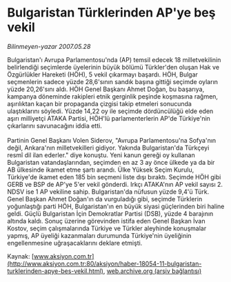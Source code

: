 # Bulgaristan Türklerinden AP'ye beş vekil

*Bilinmeyen-yazar 2007.05.28*

<font class="agenda2NewsSpot">
 Bulgaristan'ı Avrupa Parlamentosu'nda (AP) temsil edecek 18 milletvekilinin belirlendiği seçimlerde üyelerinin büyük bölümü Türkler'den oluşan Hak ve Özgürlükler Hareketi (HÖH), 5 vekil çıkarmayı başardı.
</font>
<font class="newsDetail">
 HÖH, Bulgar seçmenlerin sadece yüzde 28,6'sının sandık başına gittiği seçimde oyların yüzde 20,26'sını aldı. HÖH Genel Başkanı Ahmet Doğan, bu başarıya, kampanya döneminde rakipleri etnik gerginlik peşinde koşmasına rağmen, aşırılıktan kaçan bir propaganda çizgisi takip etmeleri sonucunda ulaştıklarını söyledi. Yüzde 14,22 oy ile seçimde dördüncülüğü elde eden aşırı milliyetçi ATAKA Partisi, HÖH'lü parlamenterlerin AP'de Türkiye'nin çıkarlarını savunacağını iddia etti.
 <br/>
 <br/>
 Partinin Genel Başkanı Volen Siderov, "Avrupa Parlamentosu'na Sofya'nın değil, Ankara'nın milletvekilleri gidiyor. Yakında Bulgaristan'da Türkçeyi resmî dil ilan ederler." diye konuştu. Yeni kanun gereği oy kullanan Bulgaristan vatandaşlarından, seçimden en az 3 ay önce ülkede ya da bir AB ülkesinde ikamet etme şartı arandı. Ülke Yüksek Seçim Kurulu, Türkiye'de ikamet eden 185 bin seçmeni liste dışı bıraktı. Seçimde HÖH gibi GERB ve BSP de AP'ye 5'er vekil gönderdi. Irkçı ATAKA'nın AP vekil sayısı 2. NDSV ise 1 AP vekiline sahip. Bulgaristan'da nüfusun yüzde 9,4'ü Türk. Genel Başkan Ahmet Doğan'ın da vurguladığı gibi, seçimde Türklerin yoğunlaştığı parti HÖH, Bulgaristan'ın en büyük siyasi güçlerinden biri haline geldi. Güçlü Bulgaristan İçin Demokratlar Partisi (DSB), yüzde 4 barajının altında kaldı. Sonuç üzerine görevinden istifa eden Genel Başkan İvan Kostov, seçim çalışmalarında Türkiye ve Türkler aleyhinde konuşmalar yapmış, AP üyeliği kazanmaları durumunda Türkiye'nin üyeliğinin engellenmesine uğraşacaklarını deklare etmişti.
 <br/>
</font>

Kaynak: [www.aksiyon.com.tr](http://www.aksiyon.com.tr:80/aksiyon/haber-18054-11-bulgaristan-turklerinden-apye-bes-vekil.html), [web.archive.org (arşiv bağlantısı)](http://web.archive.org/web/20100619134019/http://www.aksiyon.com.tr:80/aksiyon/haber-18054-11-bulgaristan-turklerinden-apye-bes-vekil.html)
